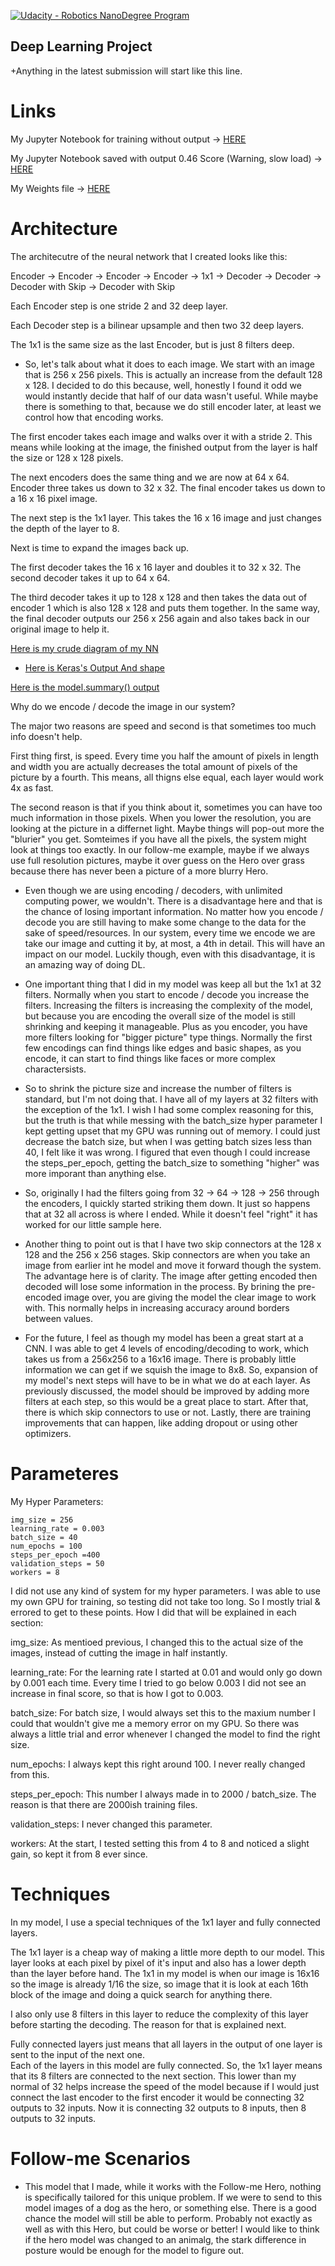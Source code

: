 [![Udacity - Robotics NanoDegree Program](https://s3-us-west-1.amazonaws.com/udacity-robotics/Extra+Images/RoboND_flag.png)](https://www.udacity.com/robotics)

## Deep Learning Project ##

+Anything in the latest submission will start like this line.

# Links #

My Jupyter Notebook for training without output -> [HERE](https://github.com/tiedyedguy/RoboND-DeepLearning_Project/blob/master/code/model_training.ipynb)

My Jupyter Notebook saved with output 0.46 Score (Warning, slow load) -> [HERE](http://www.prostarrealms.com/model_training.html)

My Weights file -> [HERE](https://github.com/tiedyedguy/RoboND-DeepLearning_Project/blob/master/code/model_weights)


# Architecture #

The architecutre of the neural network that I created looks like this:

Encoder -> Encoder -> Encoder -> Encoder -> 1x1 -> Decoder -> Decoder -> Decoder with Skip -> Decoder with Skip

Each Encoder step is one stride 2 and 32 deep layer.

Each Decoder step is a bilinear upsample and then two 32 deep layers.

The 1x1 is the same size as the last Encoder, but is just 8 filters deep.

+ So, let's talk about what it does to each image.  We start with an image that is 256 x 256 pixels. This is actually
an increase from the default 128 x 128.  I decided to do this because, well, honestly I found it odd we would instantly
decide that half of our data wasn't useful.  While maybe there is something to that, because we do still encoder later,
at least we control how that encoding works.

The first encoder takes each image and walks over it with a stride 2.  This means while looking at the image, the finished
output from the layer is half the size or 128 x 128 pixels.

The next encoders does the same thing and we are now at 64 x 64. Encoder three takes us down to 32 x 32.  The final
encoder takes us down to a 16 x 16 pixel image.

The next step is the 1x1 layer.  This takes the 16 x 16 image and just changes the depth of the layer to 8.

Next is time to expand the images back up.

The first decoder takes the 16 x 16 layer and doubles it to 32 x 32.  The second decoder takes it up to 64 x 64.

The third decoder takes it up to 128 x 128 and then takes the data out of encoder 1 which is also 128 x 128 and puts
them together.  In the same way, the final decoder outputs our 256 x 256 again and also takes back in our original image
to help it.

[Here is my crude diagram of my NN](https://github.com/tiedyedguy/RoboND-DeepLearning_Project/blob/master/NN.png)

+ [Here is Keras's Output And shape](https://imgur.com/OO6KQYU)

[Here is the model.summary() output](https://github.com/tiedyedguy/RoboND-DeepLearning_Project/blob/master/model_summary.txt)

Why do we encode / decode the image in our system?

The major two reasons are speed and second is that sometimes too much info doesn't help.

First thing first, is speed.  Every time you half the amount of pixels in length and width you are actually decreases the
total amount of pixels of the picture by a fourth.  This means, all thigns else equal, each layer would work 4x as fast.

The second reason is that if you think about it, sometimes you can have too much information in those pixels.  When
you lower the resolution, you are looking at the picture in a differnet light.  Maybe things will pop-out more
the "blurier" you get.  Somteimes if you have all the pixels, the system might look at things too exactly.  In our
follow-me example, maybe if we always use full resolution pictures, maybe it over guess on the Hero over grass because
there has never been a picture of a more blurry Hero.  

+ Even though we are using encoding / decoders, with unlimited computing power, we wouldn't.  There is a disadvantage
here and that is the chance of losing important information.  No matter how you encode / decode you are still having
to make some change to the data for the sake of speed/resources.  In our system, every time we encode we are 
take our image and cutting it by, at most, a 4th in detail.  This will have an impact on our model.  Luckily though,
even with this disadvantage, it is an amazing way of doing DL.

+ One important thing that I did in my model was keep all but the 1x1 at 32 filters.  Normally when you start to encode /
decode you increase the filters.  Increasing the filters is increasing the complexity of the model, but because you are
encoding the overall size of the model is still shrinking and keeping it manageable.  Plus as you encoder, you have
more filters looking for "bigger picture" type things.  Normally the first few encodings can find things like edges
and basic shapes, as you encode, it can start to find things like faces or more complex charactersists.  

+ So to shrink the picture size and increase the number of filters is standard, but I'm not doing that.  I have all of my 
layers at 32 filters with the exception of the 1x1.  I wish I had some complex reasoning for this, but the truth is that 
while messing with the batch_size hyper parameter I kept getting upset that my GPU was running out of memory.  I could just 
decrease the batch size, but when I was getting batch sizes less than 40, I felt like it was wrong.  I figured that even 
though I could increase the steps_per_epoch, getting the batch_size to something "higher" was more imporant than anything 
else.

+ So, originally I had the filters going from 32 -> 64 -> 128 -> 256 through the encoders, I quickly started striking
them down.  It just so happens that at 32 all across is where I ended.  While it doesn't feel "right" it has worked
for our little sample here.

+ Another thing to point out is that I have two skip connectors at the 128 x 128 and the 256 x 256 stages.  Skip 
connectors are when you take an image from earlier int he model and move it forward though the system.  The advantage
here is of clarity.  The image after getting encoded then decoded will lose some information in the process.  By
brining the pre-encoded image over, you are giving the model the clear image to work with.  This normally helps in
increasing accuracy around borders between values.

+ For the future, I feel as though my model has been a great start at a CNN.  I was able to get 4 levels of 
encoding/decoding to work, which takes us from a 256x256 to a 16x16 image.  There is probably little information we
can get if we squish the image to 8x8.  So, expansion of my model's next steps will have to be in what we do at each
layer.  As previously discussed, the model should be improved by adding more filters at each step, so this would 
be a great place to start.  After that, there is which skip connectors to use or not.  Lastly, there are training
improvements that can happen, like adding dropout or using other optimizers.

# Parameteres #

My Hyper Parameters:

```
img_size = 256
learning_rate = 0.003
batch_size = 40
num_epochs = 100
steps_per_epoch =400
validation_steps = 50
workers = 8
```

I did not use any kind of system for my hyper parameters.  I was able to use my own GPU for training, so testing did not
take too long. So I mostly trial & errored to get to these points.  How I did that will be explained in each
section:

img_size: As mentioed previous, I changed this to the actual size of the images, instead of cutting the image
in half instantly.

learning_rate:  For the learning rate I started at 0.01 and would only go down by 0.001 each time.  Every time
I tried to go below 0.003 I did not see an increase in final score, so that is how I got to 0.003.

batch_size:  For batch size, I would always set this to the maxium number I could that wouldn't give me a memory error
on my GPU.  So there was always a little trial and error whenever I changed the model to find the right size.

num_epochs: I always kept this right around 100.  I never really changed from this.

steps_per_epoch:  This number I always made in to 2000 / batch_size.  The reason is that there are 2000ish training
files.

validation_steps: I never changed this parameter.

workers:  At the start, I tested setting this from 4 to 8 and noticed a slight gain, so kept it from 8 ever since.

# Techniques #

In my model, I use a special techniques of the 1x1 layer and fully connected layers.

The 1x1 layer is a cheap way of making a little more depth to our model.  This layer looks at each pixel by pixel
of it's input and also has a lower depth than the layer before hand.  The 1x1 in my model is when our image is 16x16
so the image is already 1/16 the size, so image that it is look at each 16th block of the image and doing a quick 
search for anything there.  

I also only use 8 filters in this layer to reduce the complexity of this layer before starting the decoding.  The
reason for that is explained next.

Fully connected layers just means that all layers in the output of one layer is sent to the input of the next one.  
Each of the layers in this model are fully connected.  So, the 1x1 layer means that its 8 filters are connected
to the next section.  This lower than my normal of 32 helps increase the speed of the model because if I would just
connect the last encoder to the first encoder it would be connecting 32 outputs to 32 inputs.  Now it is connecting
32 outputs to 8 inputs, then 8 outputs to 32 inputs.

# Follow-me Scenarios #

+ This model that I made, while it works with the Follow-me Hero, nothing is specifically tailored for this unique problem.
If we were to send to this model images of a dog as the hero, or something else.  There is a good chance the model will
still be able to perform.  Probably not exactly as well as with this Hero, but could be worse or better!  I would like to
think if the hero model was changed to an animalg, the stark difference in posture would be enough for the 
model to figure out.
